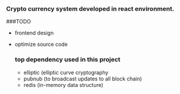 ### Crypto currency system developed in react environment.



###TODO
- frontend design 
- optimize source code

  
  
  ### top dependency used in this project
   - elliptic    (elliptic curve cryptography
    - pubnub     (to broadcast updates to all block chain)
    - redis      (in-memory data structure)
